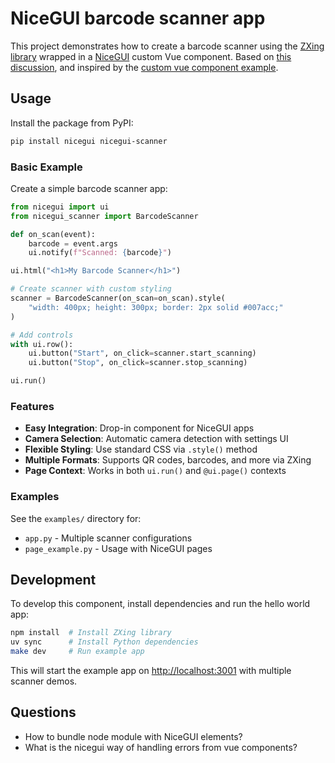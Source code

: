 # NiceGUI barcode scanner app

This project demonstrates how to create a barcode scanner using the [ZXing library] wrapped in a [NiceGUI] custom Vue component.
Based on [this discussion](https://github.com/zauberzeug/nicegui/discussions/5016),
and inspired by the [custom vue component example].

## Usage

Install the package from PyPI:

```bash
pip install nicegui nicegui-scanner
```

### Basic Example

Create a simple barcode scanner app:

```python
from nicegui import ui
from nicegui_scanner import BarcodeScanner

def on_scan(event):
    barcode = event.args
    ui.notify(f"Scanned: {barcode}")

ui.html("<h1>My Barcode Scanner</h1>")

# Create scanner with custom styling
scanner = BarcodeScanner(on_scan=on_scan).style(
    "width: 400px; height: 300px; border: 2px solid #007acc;"
)

# Add controls
with ui.row():
    ui.button("Start", on_click=scanner.start_scanning)
    ui.button("Stop", on_click=scanner.stop_scanning)

ui.run()
```

### Features

- **Easy Integration**: Drop-in component for NiceGUI apps
- **Camera Selection**: Automatic camera detection with settings UI
- **Flexible Styling**: Use standard CSS via `.style()` method
- **Multiple Formats**: Supports QR codes, barcodes, and more via ZXing
- **Page Context**: Works in both `ui.run()` and `@ui.page()` contexts

### Examples

See the `examples/` directory for:
- `app.py` - Multiple scanner configurations
- `page_example.py` - Usage with NiceGUI pages

## Development

To develop this component, install dependencies and run the hello world app:

```bash
npm install  # Install ZXing library
uv sync      # Install Python dependencies
make dev     # Run example app
```

This will start the example app on <http://localhost:3001> with multiple scanner demos.

## Questions

- How to bundle node module with NiceGUI elements?
- What is the nicegui way of handling errors from vue components?

[ZXing library]: https://www.npmjs.com/package/@zxing/library
[NiceGUI]: https://nicegui.io/
[custom vue component example]: https://github.com/zauberzeug/nicegui/tree/main/examples/custom_vue_component
